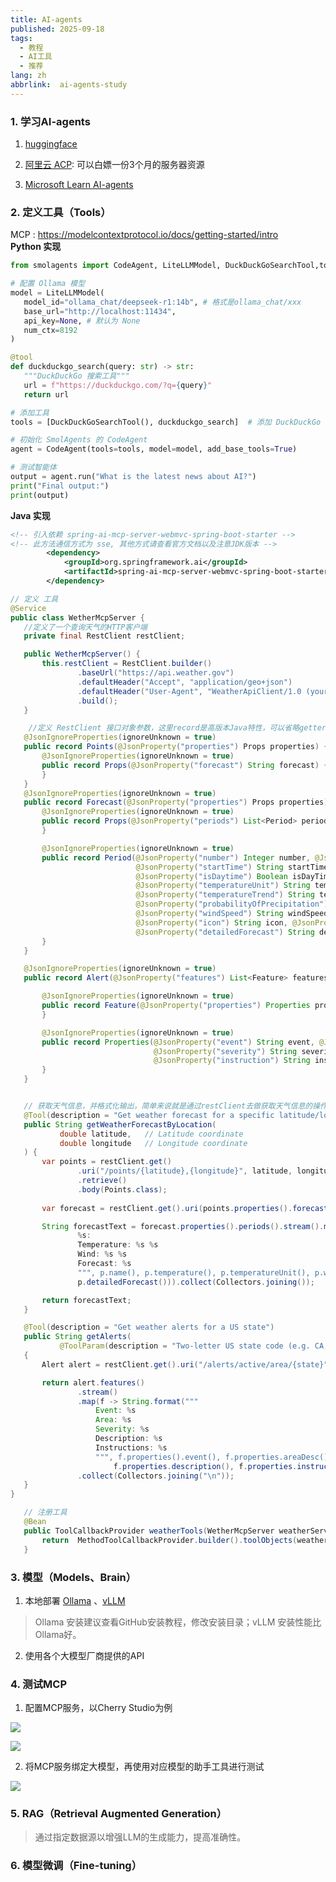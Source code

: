 ```yaml
---
title: AI-agents
published: 2025-09-18
tags:
  - 教程
  - AI工具
  - 推荐
lang: zh
abbrlink:  ai-agents-study
---
```


### 1. 学习AI-agents
1. [huggingface](https://huggingface.co/learn/agents-course/en/unit2/smolagents/tools)

2. [阿里云 ACP](https://edu.aliyun.com/certification/acp26?spm=a2cwt.28380597.J_1564692210.19.42943487psvDVN): 可以白嫖一份3个月的服务器资源 

3. [Microsoft Learn AI-agents](https://github.com/microsoft/ai-agents-for-beginners)

### 2. 定义工具（Tools）
 MCP : https://modelcontextprotocol.io/docs/getting-started/intro <br>
**Python 实现**
 ```python
 from smolagents import CodeAgent, LiteLLMModel, DuckDuckGoSearchTool,tool

# 配置 Ollama 模型
model = LiteLLMModel(
    model_id="ollama_chat/deepseek-r1:14b", # 格式是ollama_chat/xxx
    base_url="http://localhost:11434",
    api_key=None, # 默认为 None
    num_ctx=8192
)

@tool
def duckduckgo_search(query: str) -> str:
    """DuckDuckGo 搜索工具"""
    url = f"https://duckduckgo.com/?q={query}"
    return url

# 添加工具
tools = [DuckDuckGoSearchTool(), duckduckgo_search]  # 添加 DuckDuckGo 搜索工具

# 初始化 SmolAgents 的 CodeAgent
agent = CodeAgent(tools=tools, model=model, add_base_tools=True)

# 测试智能体
output = agent.run("What is the latest news about AI?")
print("Final output:")
print(output)
 ```

**Java 实现**
```xml
<!-- 引入依赖 spring-ai-mcp-server-webmvc-spring-boot-starter -->
<!-- 此方法通信方式为 sse, 其他方式请查看官方文档以及注意JDK版本 -->
        <dependency>
            <groupId>org.springframework.ai</groupId>
            <artifactId>spring-ai-mcp-server-webmvc-spring-boot-starter</artifactId>
        </dependency>
```

 ```java
 // 定义 工具
 @Service
public class WetherMcpServer {
    //定义了一个查询天气的HTTP客户端
    private final RestClient restClient;

    public WetherMcpServer() {
        this.restClient = RestClient.builder()
                .baseUrl("https://api.weather.gov")
                .defaultHeader("Accept", "application/geo+json")
                .defaultHeader("User-Agent", "WeatherApiClient/1.0 (your@email.com)")
                .build();
    }

     //定义 RestClient 接口对象参数，这里record是高版本Java特性，可以省略getters和setters方法
    @JsonIgnoreProperties(ignoreUnknown = true)
    public record Points(@JsonProperty("properties") Props properties) {
        @JsonIgnoreProperties(ignoreUnknown = true)
        public record Props(@JsonProperty("forecast") String forecast) {
        }
    }
    @JsonIgnoreProperties(ignoreUnknown = true)
    public record Forecast(@JsonProperty("properties") Props properties) {
        @JsonIgnoreProperties(ignoreUnknown = true)
        public record Props(@JsonProperty("periods") List<Period> periods) {
        }

        @JsonIgnoreProperties(ignoreUnknown = true)
        public record Period(@JsonProperty("number") Integer number, @JsonProperty("name") String name,
                             @JsonProperty("startTime") String startTime, @JsonProperty("endTime") String endTime,
                             @JsonProperty("isDaytime") Boolean isDayTime, @JsonProperty("temperature") Integer temperature,
                             @JsonProperty("temperatureUnit") String temperatureUnit,
                             @JsonProperty("temperatureTrend") String temperatureTrend,
                             @JsonProperty("probabilityOfPrecipitation") Map probabilityOfPrecipitation,
                             @JsonProperty("windSpeed") String windSpeed, @JsonProperty("windDirection") String windDirection,
                             @JsonProperty("icon") String icon, @JsonProperty("shortForecast") String shortForecast,
                             @JsonProperty("detailedForecast") String detailedForecast) {
        }
    }

    @JsonIgnoreProperties(ignoreUnknown = true)
    public record Alert(@JsonProperty("features") List<Feature> features) {

        @JsonIgnoreProperties(ignoreUnknown = true)
        public record Feature(@JsonProperty("properties") Properties properties) {
        }

        @JsonIgnoreProperties(ignoreUnknown = true)
        public record Properties(@JsonProperty("event") String event, @JsonProperty("areaDesc") String areaDesc,
                                 @JsonProperty("severity") String severity, @JsonProperty("description") String description,
                                 @JsonProperty("instruction") String instruction) {
        }
    }


    // 获取天气信息，并格式化输出，简单来说就是通过restClient去做获取天气信息的操作，将结果输出给大模型。
    @Tool(description = "Get weather forecast for a specific latitude/longitude")
    public String getWeatherForecastByLocation(
            double latitude,   // Latitude coordinate
            double longitude   // Longitude coordinate
    ) {
        var points = restClient.get()
                .uri("/points/{latitude},{longitude}", latitude, longitude)
                .retrieve()
                .body(Points.class);
        
        var forecast = restClient.get().uri(points.properties().forecast()).retrieve().body(Forecast.class);

        String forecastText = forecast.properties().periods().stream().map(p -> String.format("""
                %s:
                Temperature: %s %s
                Wind: %s %s
                Forecast: %s
                """, p.name(), p.temperature(), p.temperatureUnit(), p.windSpeed(), p.windDirection(),
                p.detailedForecast())).collect(Collectors.joining());

        return forecastText;
    }

    @Tool(description = "Get weather alerts for a US state")
    public String getAlerts(
            @ToolParam(description = "Two-letter US state code (e.g. CA, NY") String state)
    {
        Alert alert = restClient.get().uri("/alerts/active/area/{state}", state).retrieve().body(Alert.class);

        return alert.features()
                .stream()
                .map(f -> String.format("""
					Event: %s
					Area: %s
					Severity: %s
					Description: %s
					Instructions: %s
					""", f.properties().event(), f.properties.areaDesc(), f.properties.severity(),
                        f.properties.description(), f.properties.instruction()))
                .collect(Collectors.joining("\n"));
    }
}

    // 注册工具
    @Bean
    public ToolCallbackProvider weatherTools(WetherMcpServer weatherService) {
        return  MethodToolCallbackProvider.builder().toolObjects(weatherService).build();
    }
 ```
 ### 3. 模型（Models、Brain）
 1. 本地部署 [Ollama](https://ollama.com/) 、[vLLM](https://docs.vllm.com.cn/en/latest/index.html)
 > Ollama 安装建议查看GitHub安装教程，修改安装目录；vLLM 安装性能比Ollama好。
 2. 使用各个大模型厂商提供的API

 ### 4. 测试MCP
 1. 配置MCP服务，以Cherry Studio为例

 ![](https://img2024.cnblogs.com/blog/3426265/202509/3426265-20250920233729526-2061079896.png)

 ![](https://img2024.cnblogs.com/blog/3426265/202509/3426265-20250920233912778-1981479759.png)

 2. 将MCP服务绑定大模型，再使用对应模型的助手工具进行测试

 ![](https://img2024.cnblogs.com/blog/3426265/202509/3426265-20250920234132738-763700399.png)

 ### 5. RAG（Retrieval Augmented Generation）
 > 通过指定数据源以增强LLM的生成能力，提高准确性。

 ### 6. 模型微调（Fine-tuning）